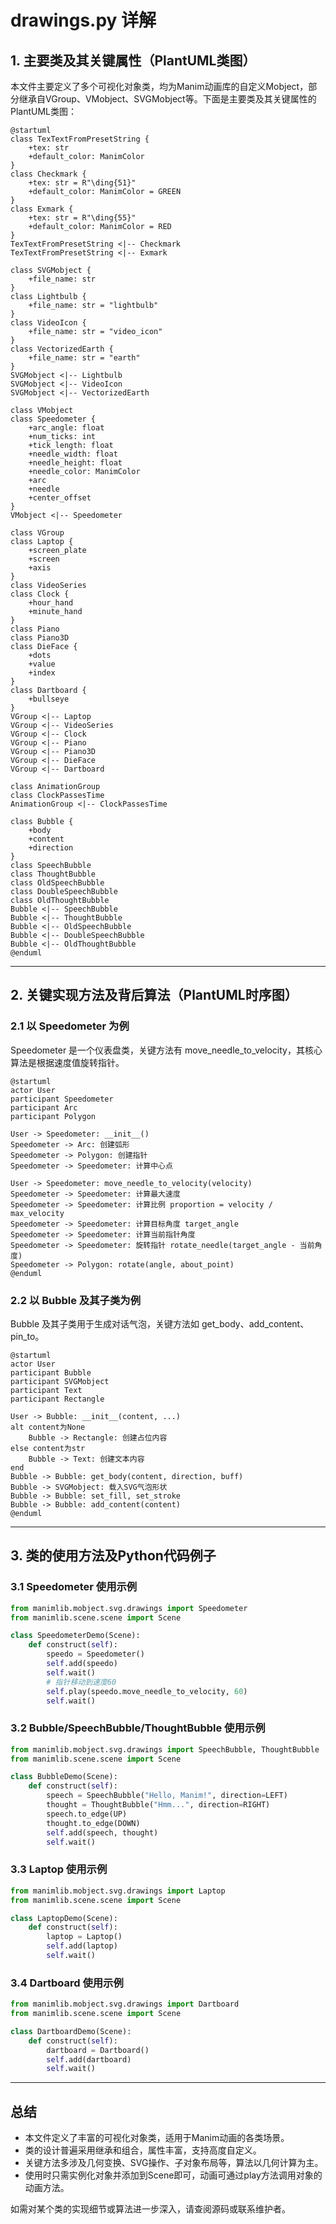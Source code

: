 # drawings.py 详解

## 1. 主要类及其关键属性（PlantUML类图）

本文件主要定义了多个可视化对象类，均为Manim动画库的自定义Mobject，部分继承自VGroup、VMobject、SVGMobject等。下面是主要类及其关键属性的PlantUML类图：

````plantuml
@startuml
class TexTextFromPresetString {
    +tex: str
    +default_color: ManimColor
}
class Checkmark {
    +tex: str = R"\ding{51}"
    +default_color: ManimColor = GREEN
}
class Exmark {
    +tex: str = R"\ding{55}"
    +default_color: ManimColor = RED
}
TexTextFromPresetString <|-- Checkmark
TexTextFromPresetString <|-- Exmark

class SVGMobject {
    +file_name: str
}
class Lightbulb {
    +file_name: str = "lightbulb"
}
class VideoIcon {
    +file_name: str = "video_icon"
}
class VectorizedEarth {
    +file_name: str = "earth"
}
SVGMobject <|-- Lightbulb
SVGMobject <|-- VideoIcon
SVGMobject <|-- VectorizedEarth

class VMobject
class Speedometer {
    +arc_angle: float
    +num_ticks: int
    +tick_length: float
    +needle_width: float
    +needle_height: float
    +needle_color: ManimColor
    +arc
    +needle
    +center_offset
}
VMobject <|-- Speedometer

class VGroup
class Laptop {
    +screen_plate
    +screen
    +axis
}
class VideoSeries
class Clock {
    +hour_hand
    +minute_hand
}
class Piano
class Piano3D
class DieFace {
    +dots
    +value
    +index
}
class Dartboard {
    +bullseye
}
VGroup <|-- Laptop
VGroup <|-- VideoSeries
VGroup <|-- Clock
VGroup <|-- Piano
VGroup <|-- Piano3D
VGroup <|-- DieFace
VGroup <|-- Dartboard

class AnimationGroup
class ClockPassesTime
AnimationGroup <|-- ClockPassesTime

class Bubble {
    +body
    +content
    +direction
}
class SpeechBubble
class ThoughtBubble
class OldSpeechBubble
class DoubleSpeechBubble
class OldThoughtBubble
Bubble <|-- SpeechBubble
Bubble <|-- ThoughtBubble
Bubble <|-- OldSpeechBubble
Bubble <|-- DoubleSpeechBubble
Bubble <|-- OldThoughtBubble
@enduml
````

---

## 2. 关键实现方法及背后算法（PlantUML时序图）

### 2.1 以 Speedometer 为例

Speedometer 是一个仪表盘类，关键方法有 move_needle_to_velocity，其核心算法是根据速度值旋转指针。

````plantuml
@startuml
actor User
participant Speedometer
participant Arc
participant Polygon

User -> Speedometer: __init__()
Speedometer -> Arc: 创建弧形
Speedometer -> Polygon: 创建指针
Speedometer -> Speedometer: 计算中心点

User -> Speedometer: move_needle_to_velocity(velocity)
Speedometer -> Speedometer: 计算最大速度
Speedometer -> Speedometer: 计算比例 proportion = velocity / max_velocity
Speedometer -> Speedometer: 计算目标角度 target_angle
Speedometer -> Speedometer: 计算当前指针角度
Speedometer -> Speedometer: 旋转指针 rotate_needle(target_angle - 当前角度)
Speedometer -> Polygon: rotate(angle, about_point)
@enduml
````

### 2.2 以 Bubble 及其子类为例

Bubble 及其子类用于生成对话气泡，关键方法如 get_body、add_content、pin_to。

````plantuml
@startuml
actor User
participant Bubble
participant SVGMobject
participant Text
participant Rectangle

User -> Bubble: __init__(content, ...)
alt content为None
    Bubble -> Rectangle: 创建占位内容
else content为str
    Bubble -> Text: 创建文本内容
end
Bubble -> Bubble: get_body(content, direction, buff)
Bubble -> SVGMobject: 载入SVG气泡形状
Bubble -> Bubble: set_fill, set_stroke
Bubble -> Bubble: add_content(content)
@enduml
````

---

## 3. 类的使用方法及Python代码例子

### 3.1 Speedometer 使用示例

````python
from manimlib.mobject.svg.drawings import Speedometer
from manimlib.scene.scene import Scene

class SpeedometerDemo(Scene):
    def construct(self):
        speedo = Speedometer()
        self.add(speedo)
        self.wait()
        # 指针移动到速度60
        self.play(speedo.move_needle_to_velocity, 60)
        self.wait()
````

### 3.2 Bubble/SpeechBubble/ThoughtBubble 使用示例

````python
from manimlib.mobject.svg.drawings import SpeechBubble, ThoughtBubble
from manimlib.scene.scene import Scene

class BubbleDemo(Scene):
    def construct(self):
        speech = SpeechBubble("Hello, Manim!", direction=LEFT)
        thought = ThoughtBubble("Hmm...", direction=RIGHT)
        speech.to_edge(UP)
        thought.to_edge(DOWN)
        self.add(speech, thought)
        self.wait()
````

### 3.3 Laptop 使用示例

````python
from manimlib.mobject.svg.drawings import Laptop
from manimlib.scene.scene import Scene

class LaptopDemo(Scene):
    def construct(self):
        laptop = Laptop()
        self.add(laptop)
        self.wait()
````

### 3.4 Dartboard 使用示例

````python
from manimlib.mobject.svg.drawings import Dartboard
from manimlib.scene.scene import Scene

class DartboardDemo(Scene):
    def construct(self):
        dartboard = Dartboard()
        self.add(dartboard)
        self.wait()
````

---

## 总结

- 本文件定义了丰富的可视化对象类，适用于Manim动画的各类场景。
- 类的设计普遍采用继承和组合，属性丰富，支持高度自定义。
- 关键方法多涉及几何变换、SVG操作、子对象布局等，算法以几何计算为主。
- 使用时只需实例化对象并添加到Scene即可，动画可通过play方法调用对象的动画方法。

如需对某个类的实现细节或算法进一步深入，请查阅源码或联系维护者。